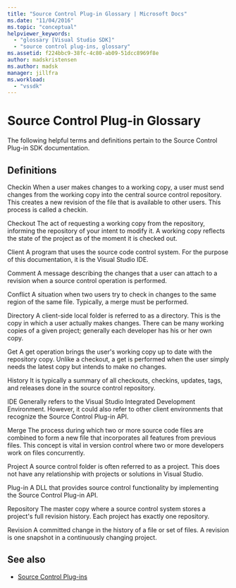 ```yaml
---
title: "Source Control Plug-in Glossary | Microsoft Docs"
ms.date: "11/04/2016"
ms.topic: "conceptual"
helpviewer_keywords:
  - "glossary [Visual Studio SDK]"
  - "source control plug-ins, glossary"
ms.assetid: f224bbc9-38fc-4c80-ab09-51dcc8969f8e
author: madskristensen
ms.author: madsk
manager: jillfra
ms.workload:
  - "vssdk"
---
```

# Source Control Plug-in Glossary
The following helpful terms and definitions pertain to the Source Control Plug-in SDK documentation.

## Definitions
 Checkin
 When a user makes changes to a working copy, a user must send changes from the working copy into the central source control repository. This creates a new revision of the file that is available to other users. This process is called a checkin.

 Checkout
 The act of requesting a working copy from the repository, informing the repository of your intent to modify it. A working copy reflects the state of the project as of the moment it is checked out.

 Client
 A program that uses the source code control system. For the purpose of this documentation, it is the Visual Studio IDE.

 Comment
 A message describing the changes that a user can attach to a revision when a source control operation is performed.

 Conflict
 A situation when two users try to check in changes to the same region of the same file. Typically, a merge must be performed.

 Directory
 A client-side local folder is referred to as a directory. This is the copy in which a user actually makes changes. There can be many working copies of a given project; generally each developer has his or her own copy.

 Get
 A get operation brings the user's working copy up to date with the repository copy. Unlike a checkout, a get is performed when the user simply needs the latest copy but intends to make no changes.

 History
 It is typically a summary of all checkouts, checkins, updates, tags, and releases done in the source control repository.

 IDE
 Generally refers to the Visual Studio Integrated Development Environment. However, it could also refer to other client environments that recognize the Source Control Plug-in API.

 Merge
 The process during which two or more source code files are combined to form a new file that incorporates all features from previous files. This concept is vital in version control where two or more developers work on files concurrently.

 Project
 A source control folder is often referred to as a project. This does not have any relationship with projects or solutions in Visual Studio.

 Plug-in
 A DLL that provides source control functionality by implementing the Source Control Plug-in API.

 Repository
 The master copy where a source control system stores a project's full revision history. Each project has exactly one repository.

 Revision
 A committed change in the history of a file or set of files. A revision is one snapshot in a continuously changing project.

## See also
- [Source Control Plug-ins](../extensibility/source-control-plug-ins.md)